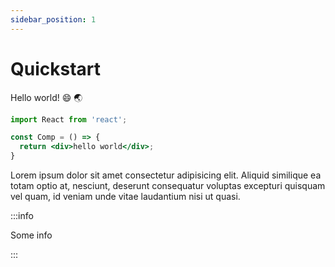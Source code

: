 ```yaml
---
sidebar_position: 1
---
```


# Quickstart

Hello world! :smile: :earth_asia:

```jsx {3}
import React from 'react';

const Comp = () => {
  return <div>hello world</div>;
}
```

Lorem ipsum dolor sit amet consectetur adipisicing elit. Aliquid similique ea totam optio at, nesciunt, deserunt consequatur voluptas excepturi quisquam vel quam, id veniam unde vitae laudantium nisi ut quasi.

:::info

Some info

:::


